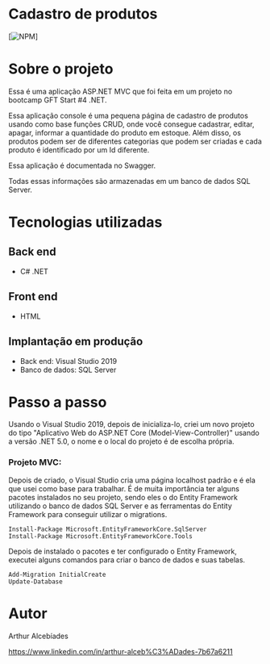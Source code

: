 # Cadastro de produtos
[![NPM](https://img.shields.io/npm/l/react)] 

# Sobre o projeto

Essa é uma aplicação ASP.NET MVC que foi feita em um projeto no bootcamp GFT Start #4 .NET.

Essa aplicação console é uma pequena página de cadastro de produtos usando como base funções CRUD, onde você consegue cadastrar, editar, apagar, informar a quantidade do produto em estoque. Além disso, os produtos podem ser de diferentes categorias que podem ser criadas e cada produto é identificado por um Id diferente.

Essa aplicação é documentada no Swagger.

Todas essas informações são armazenadas em um banco de dados SQL Server.


# Tecnologias utilizadas

## Back end
- C# .NET

## Front end
- HTML

## Implantação em produção
- Back end: Visual Studio 2019
- Banco de dados: SQL Server

# Passo a passo
Usando o Visual Studio 2019, depois de inicializa-lo, criei um novo projeto do tipo "Aplicativo Web do ASP.NET Core (Model-View-Controller)" usando a versão .NET 5.0, o nome e o local do projeto é de escolha própria.

### Projeto MVC:
Depois de criado, o Visual Studio cria uma página localhost padrão e é ela que usei como base para trabalhar. É de muita importância ter alguns pacotes instalados no seu projeto, sendo eles o do Entity Framework utilizando o banco de dados SQL Server e as ferramentas do Entity Framework para conseguir utilizar o migrations.

```Gerenciador de pacotes NuGet
Install-Package Microsoft.EntityFrameworkCore.SqlServer
Install-Package Microsoft.EntityFrameworkCore.Tools
```

Depois de instalado o pacotes e ter configurado o Entity Framework, executei alguns comandos para criar o banco de dados e suas tabelas.

```Gerenciador de pacotes NuGet
Add-Migration InitialCreate
Update-Database
```



# Autor

Arthur Alcebíades

https://www.linkedin.com/in/arthur-alceb%C3%ADades-7b67a6211
